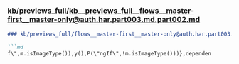 ### kb/previews_full/kb__previews_full__flows__master-first__master-only@auth.har.part003.md.part002.md

```md
### kb/previews_full/flows__master-first__master-only@auth.har.part003.md (part 002)

```md
f\",m.isImageType()),y(),P(\"ngIf\",!m.isImageType()))},dependen
```

```

```
